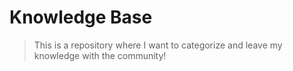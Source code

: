 # Knowledge Base

> This is a repository where I want to categorize and leave my knowledge with the community!
